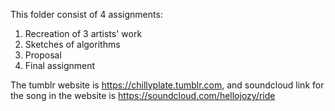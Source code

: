 This folder consist of 4 assignments:<br>
1. Recreation of 3 artists' work <br>
2. Sketches of algorithms <br>
3. Proposal <br>
4. Final assignment <br>

The tumblr website is https://chillyplate.tumblr.com, and soundcloud link for the song in the website is https://soundcloud.com/hellojozy/ride
